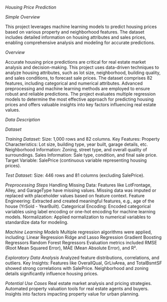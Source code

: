*Housing Price Prediction*

*Simple Overview*

This project leverages machine learning models to predict housing prices based on various property and neighborhood features. The dataset includes detailed information on housing attributes and sales prices, enabling comprehensive analysis and modeling for accurate predictions.

*Overview*

Accurate housing price predictions are critical for real estate market analysis and decision-making. This project uses data-driven techniques to analyze housing attributes, such as lot size, neighborhood, building quality, and sales conditions, to forecast sale prices. The dataset comprises 82 features, including categorical and numerical attributes. Advanced preprocessing and machine learning methods are employed to ensure robust and reliable predictions. The project evaluates multiple regression models to determine the most effective approach for predicting housing prices and offers valuable insights into key factors influencing real estate values.

*Data Description*

*Dataset*

*Training Dataset:*
Size: 1,000 rows and 82 columns.
Key Features:
Property Characteristics: Lot size, building type, year built, garage details, etc.
Neighborhood Information: Zoning, street type, and overall quality of surroundings.
Sales Information: Sale type, condition, and final sale price.
Target Variable: SalePrice (continuous variable representing housing prices).

*Test Dataset:*
Size: 446 rows and 81 columns (excluding SalePrice).

*Preprocessing Steps*
Handling Missing Data:
Features like LotFrontage, Alley, and GarageType have missing values.
Missing data was imputed or replaced with placeholder values based on feature context.
Feature Engineering:
Extracted and created meaningful features, e.g., age of the house (YrSold - YearBuilt).
Categorical Encoding:
Encoded categorical variables using label encoding or one-hot encoding for machine learning models.
Normalization:
Applied normalization to numerical variables to standardize data for modeling.

*Machine Learning Models*
Multiple regression algorithms were applied, including:
Linear Regression
Ridge and Lasso Regression
Gradient Boosting Regressors
Random Forest Regressors
Evaluation metrics included RMSE (Root Mean Squared Error), MAE (Mean Absolute Error), and R².

*Exploratory Data Analysis*
Analyzed feature distributions, correlations, and outliers.
Key Insights:
Features like OverallQual, GrLivArea, and TotalBsmtSF showed strong correlations with SalePrice.
Neighborhood and zoning details significantly influence housing prices.

*Potential Use Cases*
Real estate market analysis and pricing strategies.
Automated property valuation tools for real estate agents and buyers.
Insights into factors impacting property value for urban planning.